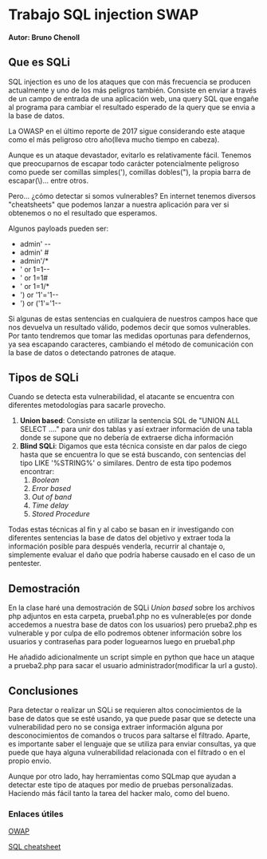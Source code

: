 # Trabajo SQL injection SWAP
#### Autor: Bruno Chenoll

## Que es SQLi
SQL injection es uno de los ataques que con más frecuencia se producen actualmente y uno de los más peligros también. Consiste en enviar a través de un campo de entrada de una aplicación web, una query SQL que engañe al programa para cambiar el resultado esperado de la query que se envia a la base de datos.

La OWASP en el último reporte de 2017 sigue considerando este ataque como el más peligroso otro año(lleva mucho tiempo en cabeza).

Aunque es un ataque devastador, evitarlo es relativamente fácil. Tenemos que preocuparnos de escapar todo carácter potencialmente peligroso como puede ser comillas simples('), comillas dobles("), la propia barra de escapar(\\)... entre otros.

Pero... ¿cómo detectar si somos vulnerables? En internet tenemos diversos "cheatsheets" que podemos lanzar a nuestra aplicación para ver si obtenemos o no el resultado que esperamos.

Algunos payloads pueden ser:
- admin' --
- admin' #
- admin'/*
- ' or 1=1--
- ' or 1=1#
- ' or 1=1/*
- ') or '1'='1--
- ') or ('1'='1--

Si algunas de estas sentencias en cualquiera de nuestros campos hace que nos devuelva un resultado válido, podemos decir que somos vulnerables. Por tanto tendremos que tomar las medidas oportunas para defendernos, ya sea escapando caracteres, cambiando el método de comunicación con la base de datos o detectando patrones de ataque.

## Tipos de SQLi

Cuando se detecta esta vulnerabilidad, el atacante se encuentra con diferentes metodologías para sacarle provecho.

1. **Union based**: Consiste en utilizar la sentencia SQL de "UNION ALL SELECT ...." para unir dos tablas y así extraer información de una tabla donde se supone que no debería de extraerse dicha información
2. **Blind SQLi**: Digamos que esta técnica consiste en dar palos de ciego hasta que se encuentra lo que se está buscando, con sentencias del tipo LIKE '%STRING%' o similares. Dentro de esta tipo podemos encontrar:
	1. *Boolean*
	2. *Error based*
	3. *Out of band*
	4. *Time delay*
	5. *Stored Procedure*

Todas estas técnicas al fin y al cabo se basan en ir investigando con diferentes sentencias la base de datos del objetivo y extraer toda la información posible para después venderla, recurrir al chantaje o, simplemente evaluar el daño que podría haberse causado en el caso de un pentester.

## Demostración
En la clase haré una demostración de SQLi *Union based* sobre los archivos php adjuntos en esta carpeta, prueba1.php no es vulnerable(es por donde accedemos a nuestra base de datos con los usuarios) pero prueba2.php es vulnerable y por culpa de ello podremos obtener información sobre los usuarios y contraseñas para poder loguearnos luego en prueba1.php

He añadido adicionalmente un script simple en python que hace un ataque a prueba2.php para sacar el usuario administrador(modificar la url a gusto).

## Conclusiones
Para detectar o realizar un SQLi se requieren altos conocimientos de la base de datos que se esté usando, ya que puede pasar que se detecte una vulnerabilidad pero no se consiga extraer información alguna por desconocimientos de comandos o trucos para saltarse el filtrado. Aparte, es importante saber el lenguaje que se utiliza para enviar consultas, ya que puede que haya alguna vulnerabilidad relacionada con el filtrado o en el propio envio.

Aunque por otro lado, hay herramientas como SQLmap que ayudan a detectar este tipo de ataques por medio de pruebas personalizadas. Haciendo más fácil tanto la tarea del hacker malo, como del bueno.

### Enlaces útiles

[OWAP](https://www.owasp.org/index.php/Testing_for_SQL_Injection_(OTG-INPVAL-005))

[SQL cheatsheet](https://www.netsparker.com/blog/web-security/sql-injection-cheat-sheet/)
